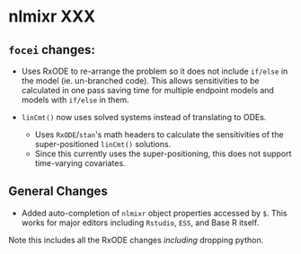 # nlmixr XXX

## `focei` changes:
 - Uses RxODE to re-arrange the problem so it does not include
   `if/else` in the model (ie. un-branched code). This allows
   sensitivities to be calculated in one pass saving time for multiple
   endpoint models and models with `if/else` in them.
	
- `linCmt()` now uses solved systems instead of translating to ODEs.
  - Uses `RxODE`/`stan`'s math headers to calculate the sensitivities
    of the super-positioned `linCmt()` solutions.
  - Since this currently uses the super-positioning, this does not
    support time-varying covariates.
	
## General Changes
 - Added auto-completion of `nlmixr` object properties accessed by
   `$`. This works for major editors including `Rstudio`, `ESS`, and
   Base R itself.

Note this includes all the RxODE changes *including* dropping python.
